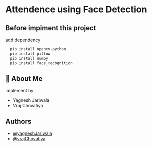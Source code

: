 
# Attendence using Face Detection



## Before impiment this project

add dependency

```bash
  pip install opencv-python
  pip install pillow
  pip install numpy
  pip install face_recognition
```


## 🚀 About Me
implement by
- Yagnesh Jariwala
- Vraj Chovatiya



## Authors

- [@yagneshJariwala](https://github.com/yagnesh0312)
- [@vrajChovatiya](https://github.com/vraj-chovatiya)

